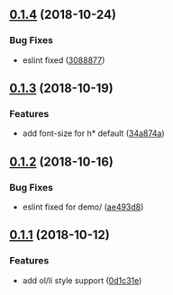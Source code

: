 <a name="0.1.4"></a>
## [0.1.4](https://github.com/MST-EUI/eui-demo/compare/v0.1.3...v0.1.4) (2018-10-24)


### Bug Fixes

* eslint fixed ([3088877](https://github.com/MST-EUI/eui-demo/commit/3088877))



<a name="0.1.3"></a>
## [0.1.3](https://github.com/MST-EUI/eui-demo/compare/v0.1.2...v0.1.3) (2018-10-19)


### Features

* add font-size for h* default ([34a874a](https://github.com/MST-EUI/eui-demo/commit/34a874a))



<a name="0.1.2"></a>
## [0.1.2](https://github.com/MST-EUI/eui-demo/compare/v0.1.1...v0.1.2) (2018-10-16)


### Bug Fixes

* eslint fixed for demo/ ([ae493d8](https://github.com/MST-EUI/eui-demo/commit/ae493d8))



<a name="0.1.1"></a>
## [0.1.1](https://github.com/MST-EUI/eui-demo/compare/0d1c31e...v0.1.1) (2018-10-12)


### Features

* add ol/li style support ([0d1c31e](https://github.com/MST-EUI/eui-demo/commit/0d1c31e))



